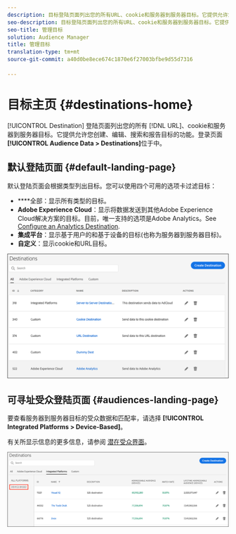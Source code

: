```yaml
---
description: 目标登陆页面列出您的所有URL、cookie和服务器到服务器目标。它提供允许您创建、编辑、搜索和报告目标的功能。登陆页面位于“受众数据”>“目标”中。
seo-description: 目标登陆页面列出您的所有URL、cookie和服务器到服务器目标。它提供允许您创建、编辑、搜索和报告目标的功能。登陆页面位于“受众数据”>“目标”中。
seo-title: 管理目标
solution: Audience Manager
title: 管理目标
translation-type: tm+mt
source-git-commit: a40d0be8ece674c1870e6f27003bfbe9d55d7316

---
```




# 目标主页 {#destinations-home}

[!UICONTROL Destination] 登陆页面列出您的所有 [!DNL URL]、cookie和服务器到服务器目标。它提供允许您创建、编辑、搜索和报告目标的功能。登录页面 **[!UICONTROL Audience Data > Destinations]**&#x200B;位于中。

## 默认登陆页面 {#default-landing-page}

<!-- destinations-home.xml -->

默认登陆页面会根据类型列出目标。您可以使用四个可用的选项卡过滤目标：

* ****&#x200B;全部：显示所有类型的目标。
* **Adobe Experience Cloud**：显示将数据发送到其他Adobe Experience Cloud解决方案的目标。目前，唯一支持的选项是Adobe Analytics。See [Configure an Analytics Destination](/help/using/features/destinations/create-analytics-destination.md).
* **集成平台**：显示基于用户的和基于设备的目标(也称为服务器到服务器目标)。
* **自定义**：显示cookie和URL目标。


![](assets/destinations-landing.png)

## 可寻址受众登陆页面 {#audiences-landing-page}

要查看服务器到服务器目标的受众数据和匹配率，请选择 **[!UICONTROL Integrated Platforms > Device-Based]**。

有关所显示信息的更多信息，请参阅 [潜在受众界面](/help/using/features/addressable-audiences.md#addressable-audience-interface)。

![](/help/using/features/assets/addressable-audiences-landing.png)